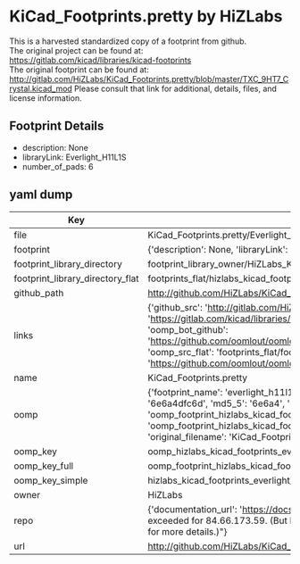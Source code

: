 # KiCad_Footprints.pretty by HiZLabs  
This is a harvested standardized copy of a footprint from github.  
The original project can be found at:  
https://gitlab.com/kicad/libraries/kicad-footprints  
The original footprint can be found at:
http://gitlab.com/HiZLabs/KiCad_Footprints.pretty/blob/master/TXC_9HT7_Crystal.kicad_mod
Please consult that link for additional, details, files, and license information.  
## Footprint Details
* description: None  
* libraryLink: Everlight_H11L1S  
* number_of_pads: 6  
## yaml dump  
| Key | Value |  
| --- | --- |  
| file | KiCad_Footprints.pretty/Everlight_H11L1S.kicad_mod |  
| footprint | {'description': None, 'libraryLink': 'Everlight_H11L1S', 'number_of_pads': 6} |  
| footprint_library_directory | footprint_library_owner/HiZLabs_KiCad_Footprints.pretty |  
| footprint_library_directory_flat | footprints_flat/hizlabs_kicad_footprints_everlight_h11l1s/working |  
| github_path | http://github.com/HiZLabs/KiCad_Footprints.pretty/blob/master/Everlight_H11L1S.kicad_mod |  
| links | {'github_src': 'http://gitlab.com/HiZLabs/KiCad_Footprints.pretty/blob/master/TXC_9HT7_Crystal.kicad_mod', 'github_src_repo': 'https://gitlab.com/kicad/libraries/kicad-footprints', 'oomp_bot': 'footprints/hizlabs_kicad_footprints_everlight_h11l1s/working', 'oomp_bot_github': 'https://github.com/oomlout/oomlout_oomp_footprint_bot/tree/main/footprints/hizlabs_kicad_footprints_everlight_h11l1s/working', 'oomp_src_flat': 'footprints_flat/footprints_flat/hizlabs_kicad_footprints_everlight_h11l1s/working', 'oomp_src_flat_github': 'https://github.com/oomlout/oomlout_oomp_footprint_src/tree/main/footprints_flat/hizlabs_kicad_footprints_everlight_h11l1s/working'} |  
| name | KiCad_Footprints.pretty |  
| oomp | {'footprint_name': 'everlight_h11l1s', 'library_name': 'kicad_footprints', 'md5': '6e6a4dfc6d07ee1c053a03045132af85', 'md5_10': '6e6a4dfc6d', 'md5_5': '6e6a4', 'md5_6': '6e6a4d', 'oomp_key': 'oomp_hizlabs_kicad_footprints_everlight_h11l1s', 'oomp_key_extra': 'oomp_footprint_hizlabs_kicad_footprints_everlight_h11l1s', 'oomp_key_full': 'oomp_footprint_hizlabs_kicad_footprints_everlight_h11l1s_6e6a4d', 'oomp_key_simple': 'hizlabs_kicad_footprints_everlight_h11l1s', 'original_filename': 'KiCad_Footprints.pretty/Everlight_H11L1S.kicad_mod', 'owner_name': 'hizlabs'} |  
| oomp_key | oomp_hizlabs_kicad_footprints_everlight_h11l1s |  
| oomp_key_full | oomp_footprint_hizlabs_kicad_footprints_everlight_h11l1s |  
| oomp_key_simple | hizlabs_kicad_footprints_everlight_h11l1s |  
| owner | HiZLabs |  
| repo | {'documentation_url': 'https://docs.github.com/rest/overview/resources-in-the-rest-api#rate-limiting', 'message': "API rate limit exceeded for 84.66.173.59. (But here's the good news: Authenticated requests get a higher rate limit. Check out the documentation for more details.)"} |  
| url | http://github.com/HiZLabs/KiCad_Footprints.pretty |  

